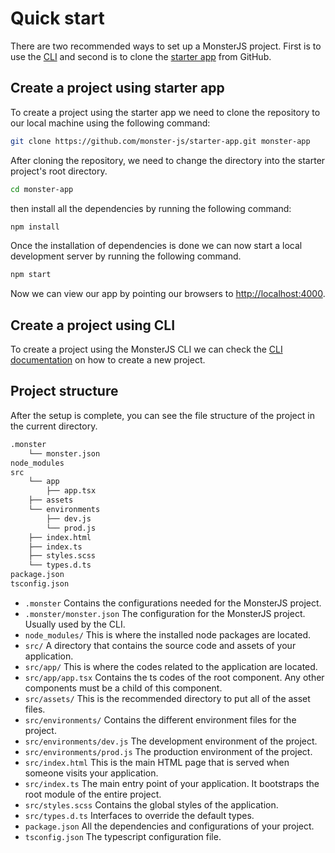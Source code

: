 # Quick start

There are two recommended ways to set up a MonsterJS project.
First is to use the [CLI](/cli/cli-introduction) and second is to clone the [starter app](https://github.com/monster-js/starter-app) from GitHub.

## Create a project using starter app

To create a project using the starter app we need to clone the repository to our local machine using the following command:

```bash
git clone https://github.com/monster-js/starter-app.git monster-app
```

After cloning the repository, we need to change the directory into the starter project's root directory.

```bash
cd monster-app
```

then install all the dependencies by running the following command:

```bash
npm install
```

Once the installation of dependencies is done we can now start a local development server by running the following command.

```bash
npm start
```

Now we can view our app by pointing our browsers to [http://localhost:4000](http://localhost:4000).

## Create a project using CLI

To create a project using the MonsterJS CLI we can check the [CLI documentation](/cli/create-application) on how to create a new project.

## Project structure

After the setup is complete, you can see the file structure of the project in the current directory.

```bash
.monster
    └── monster.json
node_modules
src
    └── app
        ├── app.tsx
    ├── assets
    └── environments
        ├── dev.js
        └── prod.js
    ├── index.html
    ├── index.ts
    ├── styles.scss
    └── types.d.ts
package.json
tsconfig.json
```

* `.monster` Contains the configurations needed for the MonsterJS project.
* `.monster/monster.json` The configuration for the MonsterJS project. Usually used by the CLI.
* `node_modules/` This is where the installed node packages are located.
* `src/` A directory that contains the source code and assets of your application.
* `src/app/` This is where the codes related to the application are located.
* `src/app/app.tsx` Contains the ts codes of the root component. Any other components must be a child of this component.
* `src/assets/` This is the recommended directory to put all of the asset files.
* `src/environments/` Contains the different environment files for the project.
* `src/environments/dev.js` The development environment of the project.
* `src/environments/prod.js` The production environment of the project.
* `src/index.html` This is the main HTML page that is served when someone visits your application.
* `src/index.ts` The main entry point of your application. It bootstraps the root module of the entire project.
* `src/styles.scss` Contains the global styles of the application.
* `src/types.d.ts` Interfaces to override the default types.
* `package.json` All the dependencies and configurations of your project.
* `tsconfig.json` The typescript configuration file.
